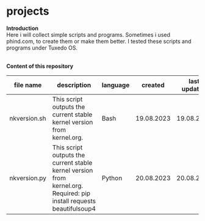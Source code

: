 # projects

<b>Introduction</b><br>
Here i will collect simple scripts and programs. Sometimes i used phind.com, to create them or make them better. I tested these scripts and programs under Tuxedo OS.<br><br>

<b>Content of this repository</b><br>
<table>
<thead>
  <tr>
    <th>file name</th>
    <th>description</th>
    <th>language</th>
    <th>created</th>
    <th>last updated</th>
  </tr>
</thead>
<tbody>
  <tr>
    <td>nkversion.sh</td>
    <td>This script outputs the current stable kernel version from kernel.org.<br></td>
    <td>Bash</td>
    <td>19.08.2023</td>
    <td>19.08.2023</td>
  </tr>
    <tr>
    <td>nkversion.py</td>
    <td>This script outputs the current stable kernel version from kernel.org. Required: pip install requests beautifulsoup4<br></td>
    <td>Python</td>
    <td>20.08.2023</td>
    <td>20.08.2023</td>
  </tr>
</tbody>
</table>

